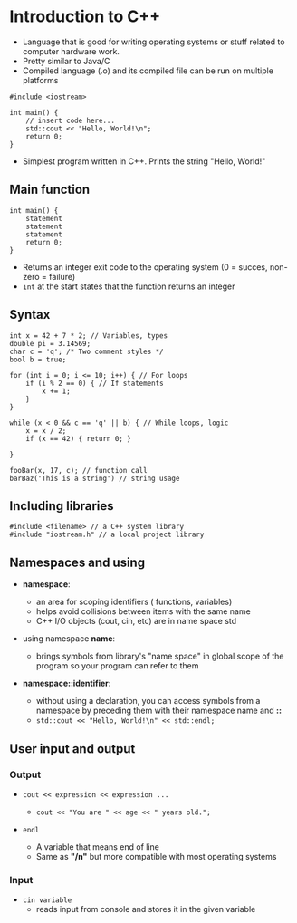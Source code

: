 #  Introduction to C++

- Language that is good for writing operating systems or stuff related to computer hardware work.
- Pretty similar to Java/C
- Compiled language (.o) and its compiled file can be run on multiple platforms

```
#include <iostream>

int main() {
    // insert code here...
    std::cout << "Hello, World!\n";
    return 0;
}
```
- Simplest program written in C++. Prints the string "Hello, World!"

## Main function
```
int main() {
    statement
    statement
    statement
    return 0;
}
```
- Returns an integer exit code to the operating system (0 = succes, non-zero = failure)
- `int` at the start states that the function returns an integer


## Syntax
```
int x = 42 + 7 * 2; // Variables, types
double pi = 3.14569;
char c = 'q'; /* Two comment styles */
bool b = true;

for (int i = 0; i <= 10; i++) { // For loops
    if (i % 2 == 0) { // If statements
        x += 1;
    }
}

while (x < 0 && c == 'q' || b) { // While loops, logic
    x = x / 2;
    if (x == 42) { return 0; }
    
}

fooBar(x, 17, c); // function call
barBaz('This is a string') // string usage
```


## Including libraries
```
#include <filename> // a C++ system library
#include "iostream.h" // a local project library 
```

## Namespaces and using
- **namespace**: 
    - an area for scoping identifiers ( functions, variables)
    - helps avoid collisions between items with the same name
    - C++ I/O objects (cout, cin, etc) are in name space std
    
- using namespace **name**:
    - brings symbols from library's "name space" in global scope of the program so your program can refer to them
    
- **namespace::identifier**:
    - without using a declaration, you can access symbols from a namespace by preceding them with their namespace name and **::**
    - `std::cout << "Hello, World!\n" << std::endl;`

## User input and output

### Output
- `cout << expression << expression ...`
    - `cout << "You are " << age << " years old.";`

- `endl`
    - A variable that means end of line
    - Same as **"/n"** but more compatible with most operating systems
    
### Input
- `cin variable` 
    - reads input from console and stores it in the given variable
